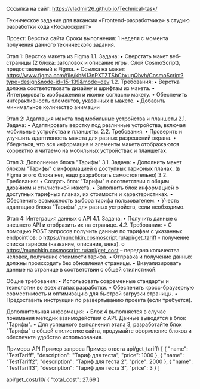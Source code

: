 Сссылка на сайт: https://vladmir26.github.io/Technical-task/

Техническое задание для вакансии «Frontend-разработчика» 
в студию разработки кода «Космоскрипт»

Проект: Верстка сайта
Сроки выполнения: 1 неделя с момента получения данного технического задания.

Этап 1: Верстка макета из Figma
1.1. Задача:
•	Сверстать макет веб-страницы (2 блока: заголовок и описание игры. Слой CosmoScript), предоставленный в Figma.
•	Ссылка на макет: https://www.figma.com/file/kbM13nPXTZTSbCbxugQbvh/CosmoScript?type=design&node-id=15-139&mode=dev
1.2. Требования:
•	Верстка должна соответствовать дизайну и шрифтам из макета.
•	Интегрировать изображения и иконки согласно макету.
•	Обеспечить интерактивность элементов, указанных в макете.
•	Добавить минимальное количество анимации

Этап 2: Адаптация макета под мобильные устройства и планшеты
2.1. Задача:
•	Адаптировать верстку под различные устройства, включая мобильные устройства и планшеты.
2.2. Требования:
•	Проверить и улучшить адаптивность макета для разных разрешений экрана.
•	Убедиться, что вся информация и элементы макета отображаются корректно и читаемо на мобильных устройствах и планшетах.

Этап 3: Дополнение блока "Тарифы"
3.1. Задача:
•	Дополнить макет блоком "Тарифы" с информацией о доступных тарифных планах. (в  Figma этого блока нет, надо разработать самостоятельно)
3.2. Требования:
•	Создать блок "Тарифы" в соответствии с общим дизайном и стилистикой макета.
•	Заполнить блок информацией о доступных тарифных планах, их стоимости и характеристиках.
•	Обеспечить возможность выбора тарифа пользователем.
•	Учесть адаптацию блока "Тарифы" для разных устройств, если необходимо.

Этап 4: Интеграция данных с API
4.1. Задача:
•	Получить данные с внешнего API и отобразить их на странице.
4.2. Требования:
•	С помощью POST запросов получить данные по тарифам с указанных endpoint'ов:
o	https://munchkin.cosmoscript.ru/api/get_tariff - получение списка тарифов (название, описание, цена).
o	https://munchkin.cosmoscript.ru/api/get_cost – передача количества человек, получение стоимости тарифа.
•	Отправка и получение данных должны происходить без обновления страницы.
•	Визуализировать данные на странице в соответствии с общей стилистикой.

Общие требования:
•	Использовать современные стандарты и технологии во всех этапах разработки.
•	Обеспечить кросс-браузерную совместимость и оптимизацию для быстрой загрузки страницы.
•	Предоставить инструкции по развертыванию проекта (если требуется).

Дополнительная информация:
•	Блок 4 выполняется в случае понимания методик взаимодействия с API. Данные выводятся в блок "Тарифы".
•	Для успешного выполнения этапа 3, разработайте блок "Тарифы" в общей стилистике сайта, продумайте оформление блоков и обеспечьте удобство использования.

Примеры API
 Пример запроса	Пример ответа
api/get_tariff/	[
    {
        "name": "TestTariff",
        "description": "Тариф для теста",
        "price": 1000
    },
    {
        "name": "TestTariff2",
        "description": "Тариф для теста 2",
        "price": 2000
    },
    {
        "name": "TestTariff3",
        "description": "Тариф для теста 3",
        "price": 3
    }
]

api/get_cost/10/
	{
    "total_cost": 27.69
}

